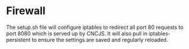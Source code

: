 # Firewall

The setup.sh file will configure iptables to redirect all port 80 requests to port 8080 which is served up by CNCJS.  It will also pull in iptables-persistent to ensure the settings are saved and regularly reloaded.
